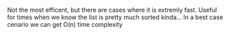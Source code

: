 Not the most efficent, but there are cases where it is extremly fast.
Useful for times when we know the list is pretty much sorted kinda...
In a best case cenario we can get O(n) time complexity
